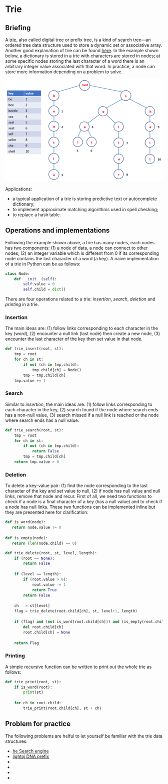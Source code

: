 # Trie

## Briefing

A [trie](https://en.wikipedia.org/wiki/Trie), also called digital tree or prefix tree, is a kind of search tree—an ordered tree data structure used to store a dynamic set or associative array. Another good explanation of trie can be found [here](https://algs4.cs.princeton.edu/lectures/52Tries.pdf). In the example shown below, a dictionary is stored in a trie with characters are stored in nodes; at some specific nodes storing the last character of a word there is an arbitrary integer value associated with that word. In practice, a node can store more information depending on a problem to solve.

![Example of a trie](../../.gitbook/assets/trie.png)

Applications:

* a typical application of a trie is storing predictive text or autocomplete dictionary;
* to implement approximate matching algorithms used in spell checking;
* to replace a hash table.

## Operations and implementations

Following the example shown above, a trie has many nodes, each nodes has two components: \(1\) a node of data, a node can connect to other nodes; \(2\) an integer variable which is different from 0 if its corresponding node contains the last character of a word \(a key\). A naive implementation of a trie in Python can be as follows:

```python
class Node:
    def __init__(self):
        self.value = 0
        self.child = dict()
```

There are four operations related to a trie: _insertion_, _search_, _deletion_ and _printing_ in a trie.

### Insertion

The main ideas are: \(1\) follow links corresponding to each character in the key \(word\), \(2\) encounter a null link \(last node\) then create a new node, \(3\) encounter the last character of the key then set value in that node.

```python
def trie_insert(root, st):
    tmp = root
    for ch in st:
        if not (ch in tmp.child):
            tmp.child[ch] = Node()
        tmp = tmp.child[ch]
    tmp.value += 1
```

### Search

Similar to _insertion_, the main ideas are: \(1\) follow links corresponding to each character in the key, \(2\) search found if the node where search ends has a non-null value, \(3\) search missed if a null link is reached or the node where search ends has a null value.

```python
def trie_search(root, st):
    tmp = root
    for ch in st:
        if not (ch in tmp.child):
            return False
        tmp = tmp.child[ch]
    return tmp.value > 0
```

### Deletion

To delete a key-value pair: \(1\) find the node corresponding to the last character of the key and set value to null, \(2\) if node has null value and null links, remove that node and recur. First of all, we need two functions to check if a node is a final character of a key \(has a null value\) and to check if a node has null links. These two functions can be implemented inline but they are presented here for clarification:

```python
def is_word(node):
   return node.value != 0

def is_empty(node):
   return (len(node.child) == 0)
```

```python
def trie_delete(root, st, level, length):
    if (root == None):
        return False

    if (level == length):
        if (root.value > 0):
            root.value -= 1
            return True
        return False

    ch   = st[level]
    flag = trie_delete(root.child[ch], st, level+1, length)

    if (flag) and (not is_word(root.child[ch])) and (is_empty(root.child[ch])):
        del root.child[ch]
        root.child[ch] = None

    return Flag
```

### Printing

A simple recursive function can be written to print out the whole trie as follows:

```python
def trie_print(root, st):
    if is_word(root):
        print(st)

    for ch in root.child:
        trie_print(root.child[ch], st + ch)
```

## Problem for practice

The following problems are helful to let yourself be familiar with the trie data structures:

* [he Search engine](https://www.hackerearth.com/practice/data-structures/advanced-data-structures/trie-keyword-tree/practice-problems/algorithm/search-engine/description/)
* [lightoj DNA prefix](https://vjudge.net/problem/LightOJ-1224)
* []()
* []()
* []()
* []()
